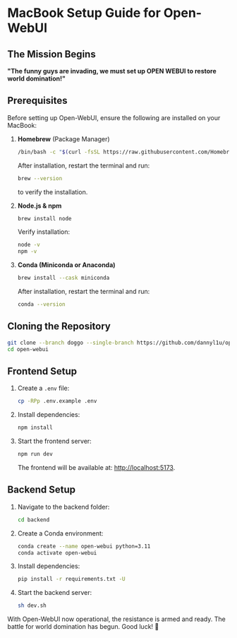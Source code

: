 # MacBook Setup Guide for Open-WebUI

## The Mission Begins

**"The funny guys are invading, we must set up OPEN WEBUI to restore world domination!"**

## Prerequisites
Before setting up Open-WebUI, ensure the following are installed on your MacBook:

1. **Homebrew** (Package Manager)
   ```sh
   /bin/bash -c "$(curl -fsSL https://raw.githubusercontent.com/Homebrew/install/HEAD/install.sh)"
   ```
   After installation, restart the terminal and run:
   ```sh
   brew --version
   ```
   to verify the installation.

2. **Node.js & npm**
   ```sh
   brew install node
   ```
   Verify installation:
   ```sh
   node -v
   npm -v
   ```

3. **Conda (Miniconda or Anaconda)**
   ```sh
   brew install --cask miniconda
   ```
   After installation, restart the terminal and run:
   ```sh
   conda --version
   ```

## Cloning the Repository

```sh
git clone --branch doggo --single-branch https://github.com/dannyl1u/open-webui.git
cd open-webui
```

## Frontend Setup

1. Create a `.env` file:
   ```sh
   cp -RPp .env.example .env
   ```

2. Install dependencies:
   ```sh
   npm install
   ```

3. Start the frontend server:
   ```sh
   npm run dev
   ```
   The frontend will be available at: [http://localhost:5173](http://localhost:5173).

## Backend Setup

1. Navigate to the backend folder:
   ```sh
   cd backend
   ```

2. Create a Conda environment:
   ```sh
   conda create --name open-webui python=3.11
   conda activate open-webui
   ```

3. Install dependencies:
   ```sh
   pip install -r requirements.txt -U
   ```

4. Start the backend server:
   ```sh
   sh dev.sh
   ```

With Open-WebUI now operational, the resistance is armed and ready. The battle for world domination has begun. Good luck! 🚀

